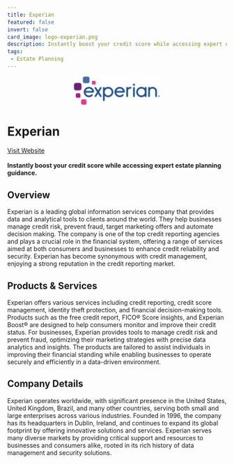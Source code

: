 ```yaml
---
title: Experian
featured: false
invert: false
card_image: logo-experian.png
description: Instantly boost your credit score while accessing expert estate planning guidance.
tags: 
 - Estate Planning
---
```


<div align="center">
<a href="https://www.experian.com/blogs/ask-experian/do-you-need-estate-planning-attorney/">
<img src="logo-experian.png" alt="Logo" style="min-width: 200px; max-width: 600px; height: auto;" >
</a>
</div>

# Experian
<a href="https://www.experian.com/blogs/ask-experian/do-you-need-estate-planning-attorney/">Visit Website</a>
<br>
<br>
**Instantly boost your credit score while accessing expert estate planning guidance.**

## Overview
Experian is a leading global information services company that provides data and analytical tools to clients around the world. They help businesses manage credit risk, prevent fraud, target marketing offers and automate decision making. The company is one of the top credit reporting agencies and plays a crucial role in the financial system, offering a range of services aimed at both consumers and businesses to enhance credit reliability and security. Experian has become synonymous with credit management, enjoying a strong reputation in the credit reporting market.
## Products & Services 
Experian offers various services including credit reporting, credit score management, identity theft protection, and financial decision-making tools. Products such as the free credit report, FICO® Score insights, and Experian Boost® are designed to help consumers monitor and improve their credit status. For businesses, Experian provides tools to manage credit risk and prevent fraud, optimizing their marketing strategies with precise data analytics and insights. The products are tailored to assist individuals in improving their financial standing while enabling businesses to operate securely and efficiently in a data-driven environment.
## Company Details 
Experian operates worldwide, with significant presence in the United States, United Kingdom, Brazil, and many other countries, serving both small and large enterprises across various industries. Founded in 1996, the company has its headquarters in Dublin, Ireland, and continues to expand its global footprint by offering innovative solutions and services. Experian serves many diverse markets by providing critical support and resources to businesses and consumers alike, rooted in its rich history of data management and security solutions.

